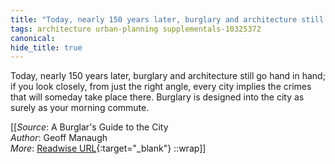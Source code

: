 ```yaml
---
title: "Today, nearly 150 years later, burglary and architecture still go ..."
tags: architecture urban-planning supplementals-10325372
canonical: 
hide_title: true
---
```


Today, nearly 150 years later, burglary and architecture still go hand in hand; if you look closely, from just the right angle, every city implies the crimes that will someday take place there. Burglary is designed into the city as surely as your morning commute.


[[_Source_: A Burglar's Guide to the City<br>
_Author_: Geoff Manaugh<br>
_More_: [Readwise URL](https://readwise.io/open/347959433){:target="_blank"}
::wrap]]